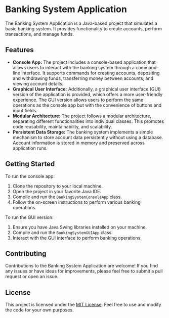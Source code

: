 <h1>Banking System Application</h1>

<p>The Banking System Application is a Java-based project that simulates a basic banking system. It provides functionality to create accounts, perform transactions, and manage funds.</p>

<h2>Features</h2>

<ul>
  <li><strong>Console App:</strong> The project includes a console-based application that allows users to interact with the banking system through a command-line interface. It supports commands for creating accounts, depositing and withdrawing funds, transferring money between accounts, and viewing account details.</li>
  <li><strong>Graphical User Interface:</strong> Additionally, a graphical user interface (GUI) version of the application is provided, which offers a more user-friendly experience. The GUI version allows users to perform the same operations as the console app but with the convenience of buttons and input fields.</li>
  <li><strong>Modular Architecture:</strong> The project follows a modular architecture, separating different functionalities into individual classes. This promotes code reusability, maintainability, and scalability.</li>
  <li><strong>Persistent Data Storage:</strong> The banking system implements a simple mechanism to store account data persistently without using a database. Account information is stored in memory and preserved across application runs.</li>
</ul>

<h2>Getting Started</h2>

<p>To run the console app:</p>

<ol>
  <li>Clone the repository to your local machine.</li>
  <li>Open the project in your favorite Java IDE.</li>
  <li>Compile and run the <code>BankingSystemConsoleApp</code> class.</li>
  <li>Follow the on-screen instructions to perform various banking operations.</li>
</ol>

<p>To run the GUI version:</p>

<ol>
  <li>Ensure you have Java Swing libraries installed on your machine.</li>
  <li>Compile and run the <code>BankingSystemGUIApp</code> class.</li>
  <li>Interact with the GUI interface to perform banking operations.</li>
</ol>

<h2>Contributing</h2>

<p>Contributions to the Banking System Application are welcome! If you find any issues or have ideas for improvements, please feel free to submit a pull request or open an issue.</p>

<h2>License</h2>

<p>This project is licensed under the <a href="LICENSE">MIT License</a>. Feel free to use and modify the code for your own purposes.</p>
